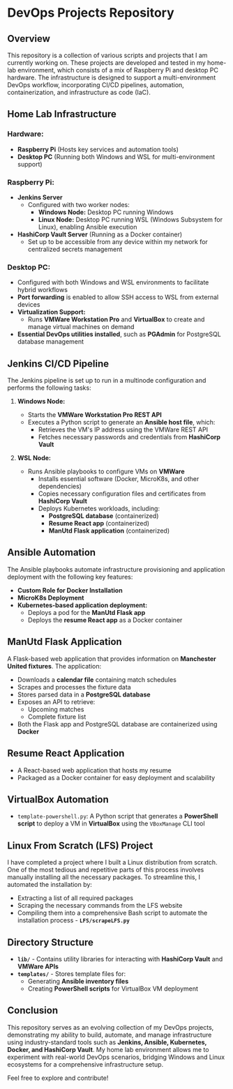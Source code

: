 # DevOps Projects Repository

## Overview
This repository is a collection of various scripts and projects that I am currently working on. These projects are developed and tested in my home-lab environment, which consists of a mix of Raspberry Pi and desktop PC hardware. The infrastructure is designed to support a multi-environment DevOps workflow, incorporating CI/CD pipelines, automation, containerization, and infrastructure as code (IaC).

## Home Lab Infrastructure
### Hardware:
- **Raspberry Pi** (Hosts key services and automation tools)
- **Desktop PC** (Running both Windows and WSL for multi-environment support)

### Raspberry Pi:
- **Jenkins Server**
  - Configured with two worker nodes:
    - **Windows Node:** Desktop PC running Windows
    - **Linux Node:** Desktop PC running WSL (Windows Subsystem for Linux), enabling Ansible execution
- **HashiCorp Vault Server** (Running as a Docker container)
  - Set up to be accessible from any device within my network for centralized secrets management

### Desktop PC:
- Configured with both Windows and WSL environments to facilitate hybrid workflows
- **Port forwarding** is enabled to allow SSH access to WSL from external devices
- **Virtualization Support:**
  - Runs **VMWare Workstation Pro** and **VirtualBox** to create and manage virtual machines on demand
- **Essential DevOps utilities installed**, such as **PGAdmin** for PostgreSQL database management

## Jenkins CI/CD Pipeline
The Jenkins pipeline is set up to run in a multinode configuration and performs the following tasks:

1. **Windows Node:**
   - Starts the **VMWare Workstation Pro REST API**
   - Executes a Python script to generate an **Ansible host file**, which:
     - Retrieves the VM's IP address using the VMWare REST API
     - Fetches necessary passwords and credentials from **HashiCorp Vault**

2. **WSL Node:**
   - Runs Ansible playbooks to configure VMs on **VMWare**
     - Installs essential software (Docker, MicroK8s, and other dependencies)
     - Copies necessary configuration files and certificates from **HashiCorp Vault**
     - Deploys Kubernetes workloads, including:
       - **PostgreSQL database** (containerized)
       - **Resume React app** (containerized)
       - **ManUtd Flask application** (containerized)

## Ansible Automation
The Ansible playbooks automate infrastructure provisioning and application deployment with the following key features:
- **Custom Role for Docker Installation**
- **MicroK8s Deployment**
- **Kubernetes-based application deployment:**
  - Deploys a pod for the **ManUtd Flask app**
  - Deploys the **resume React app** as a Docker container

## ManUtd Flask Application
A Flask-based web application that provides information on **Manchester United fixtures**. The application:
- Downloads a **calendar file** containing match schedules
- Scrapes and processes the fixture data
- Stores parsed data in a **PostgreSQL database**
- Exposes an API to retrieve:
  - Upcoming matches
  - Complete fixture list
- Both the Flask app and PostgreSQL database are containerized using **Docker**

## Resume React Application
- A React-based web application that hosts my resume
- Packaged as a Docker container for easy deployment and scalability

## VirtualBox Automation
- `template-powershell.py`: A Python script that generates a **PowerShell script** to deploy a VM in **VirtualBox** using the `VBoxManage` CLI tool

## Linux From Scratch (LFS) Project
I have completed a project where I built a Linux distribution from scratch. One of the most tedious and repetitive parts of this process involves manually installing all the necessary packages. To streamline this, I automated the installation by:
- Extracting a list of all required packages
- Scraping the necessary commands from the LFS website
- Compiling them into a comprehensive Bash script to automate the installation process - **`LFS/scrapeLFS.py`**

## Directory Structure
- **`lib/`** - Contains utility libraries for interacting with **HashiCorp Vault** and **VMWare APIs**
- **`templates/`** - Stores template files for:
  - Generating **Ansible inventory files**
  - Creating **PowerShell scripts** for VirtualBox VM deployment

## Conclusion
This repository serves as an evolving collection of my DevOps projects, demonstrating my ability to build, automate, and manage infrastructure using industry-standard tools such as **Jenkins, Ansible, Kubernetes, Docker, and HashiCorp Vault**. My home lab environment allows me to experiment with real-world DevOps scenarios, bridging Windows and Linux ecosystems for a comprehensive infrastructure setup.

Feel free to explore and contribute!
